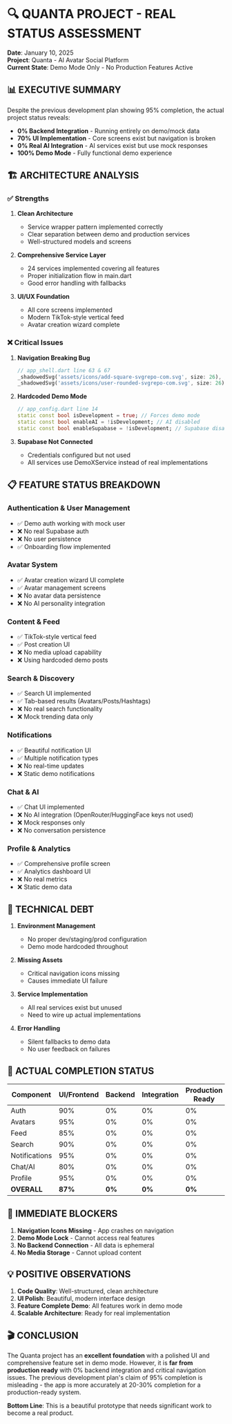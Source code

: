 # 🔍 QUANTA PROJECT - REAL STATUS ASSESSMENT

**Date**: January 10, 2025  
**Project**: Quanta - AI Avatar Social Platform  
**Current State**: Demo Mode Only - No Production Features Active

## 📊 EXECUTIVE SUMMARY

Despite the previous development plan showing 95% completion, the actual project status reveals:
- **0% Backend Integration** - Running entirely on demo/mock data
- **70% UI Implementation** - Core screens exist but navigation is broken
- **0% Real AI Integration** - AI services exist but use mock responses
- **100% Demo Mode** - Fully functional demo experience

## 🏗️ ARCHITECTURE ANALYSIS

### ✅ Strengths
1. **Clean Architecture**
   - Service wrapper pattern implemented correctly
   - Clear separation between demo and production services
   - Well-structured models and screens

2. **Comprehensive Service Layer**
   - 24 services implemented covering all features
   - Proper initialization flow in main.dart
   - Good error handling with fallbacks

3. **UI/UX Foundation**
   - All core screens implemented
   - Modern TikTok-style vertical feed
   - Avatar creation wizard complete

### ❌ Critical Issues

1. **Navigation Breaking Bug**
   ```dart
   // app_shell.dart line 63 & 67
   _shadowedSvg('assets/icons/add-square-svgrepo-com.svg', size: 26), // MISSING
   _shadowedSvg('assets/icons/user-rounded-svgrepo-com.svg', size: 26), // MISSING
   ```

2. **Hardcoded Demo Mode**
   ```dart
   // app_config.dart line 14
   static const bool isDevelopment = true; // Forces demo mode
   static const bool enableAI = !isDevelopment; // AI disabled
   static const bool enableSupabase = !isDevelopment; // Supabase disabled
   ```

3. **Supabase Not Connected**
   - Credentials configured but not used
   - All services use DemoXService instead of real implementations

## 📋 FEATURE STATUS BREAKDOWN

### Authentication & User Management
- ✅ Demo auth working with mock user
- ❌ No real Supabase auth
- ❌ No user persistence
- ✅ Onboarding flow implemented

### Avatar System
- ✅ Avatar creation wizard UI complete
- ✅ Avatar management screens
- ❌ No avatar data persistence
- ❌ No AI personality integration

### Content & Feed
- ✅ TikTok-style vertical feed
- ✅ Post creation UI
- ❌ No media upload capability
- ❌ Using hardcoded demo posts

### Search & Discovery
- ✅ Search UI implemented
- ✅ Tab-based results (Avatars/Posts/Hashtags)
- ❌ No real search functionality
- ❌ Mock trending data only

### Notifications
- ✅ Beautiful notification UI
- ✅ Multiple notification types
- ❌ No real-time updates
- ❌ Static demo notifications

### Chat & AI
- ✅ Chat UI implemented
- ❌ No AI integration (OpenRouter/HuggingFace keys not used)
- ❌ Mock responses only
- ❌ No conversation persistence

### Profile & Analytics
- ✅ Comprehensive profile screen
- ✅ Analytics dashboard UI
- ❌ No real metrics
- ❌ Static demo data

## 🔧 TECHNICAL DEBT

1. **Environment Management**
   - No proper dev/staging/prod configuration
   - Demo mode hardcoded throughout

2. **Missing Assets**
   - Critical navigation icons missing
   - Causes immediate UI failure

3. **Service Implementation**
   - All real services exist but unused
   - Need to wire up actual implementations

4. **Error Handling**
   - Silent fallbacks to demo data
   - No user feedback on failures

## 🎯 ACTUAL COMPLETION STATUS

| Component | UI/Frontend | Backend | Integration | Production Ready |
|-----------|------------|---------|-------------|------------------|
| Auth | 90% | 0% | 0% | 0% |
| Avatars | 95% | 0% | 0% | 0% |
| Feed | 85% | 0% | 0% | 0% |
| Search | 90% | 0% | 0% | 0% |
| Notifications | 95% | 0% | 0% | 0% |
| Chat/AI | 80% | 0% | 0% | 0% |
| Profile | 95% | 0% | 0% | 0% |
| **OVERALL** | **87%** | **0%** | **0%** | **0%** |

## 🚨 IMMEDIATE BLOCKERS

1. **Navigation Icons Missing** - App crashes on navigation
2. **Demo Mode Lock** - Cannot access real features
3. **No Backend Connection** - All data is ephemeral
4. **No Media Storage** - Cannot upload content

## 💡 POSITIVE OBSERVATIONS

1. **Code Quality**: Well-structured, clean architecture
2. **UI Polish**: Beautiful, modern interface design
3. **Feature Complete Demo**: All features work in demo mode
4. **Scalable Architecture**: Ready for real implementation

## 🎬 CONCLUSION

The Quanta project has an **excellent foundation** with a polished UI and comprehensive feature set in demo mode. However, it is **far from production ready** with 0% backend integration and critical navigation issues. The previous development plan's claim of 95% completion is misleading - the app is more accurately at 20-30% completion for a production-ready system.

**Bottom Line**: This is a beautiful prototype that needs significant work to become a real product.
